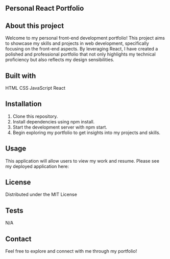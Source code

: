 ## Personal React Portfolio

## About this project

Welcome to my personal front-end development portfolio! This project aims to showcase my skills and projects in web development, specifically focusing on the front-end aspects. By leveraging React, I have created a polished and professional portfolio that not only highlights my technical proficiency but also reflects my design sensibilities.

## Built with

HTML
CSS
JavaScript
React

## Installation

1. Clone this repository.
2. Install dependencies using npm install.
3. Start the development server with npm start.
4. Begin exploring my portfolio to get insights into my projects and skills.

## Usage

This application will allow users to view my work and resume. Please see my deployed application here:

## License

Distributed under the MIT License

## Tests

N/A

## Contact

Feel free to explore and connect with me through my portfolio!
